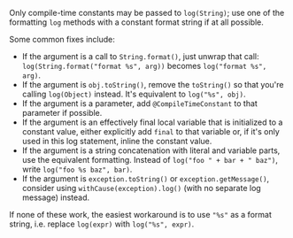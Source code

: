 Only compile-time constants may be passed to `log(String)`; use one of the
formatting `log` methods with a constant format string if at all possible.

Some common fixes include:

-   If the argument is a call to `String.format()`, just unwrap that call:
    `log(String.format("format %s", arg))` becomes `log("format %s", arg)`.
-   If the argument is `obj.toString()`, remove the `toString()` so that you're
    calling `log(Object)` instead. It's equivalent to `log("%s", obj)`.
-   If the argument is a parameter, add `@CompileTimeConstant` to that parameter
    if possible.
-   If the argument is an effectively final local variable that is initialized
    to a constant value, either explicitly add `final` to that variable or, if
    it's only used in this log statement, inline the constant value.
-   If the argument is a string concatenation with literal and variable parts,
    use the equivalent formatting. Instead of `log("foo " + bar + " baz")`,
    write `log("foo %s baz", bar)`.
-   If the argument is `exception.toString()` or `exception.getMessage()`,
    consider using `withCause(exception).log()` (with no separate log message)
    instead.

If none of these work, the easiest workaround is to use `"%s"` as a format
string, i.e. replace `log(expr)` with `log("%s", expr)`.
